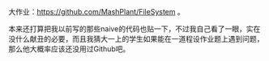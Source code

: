 大作业：https://github.com/MashPlant/FileSystem 。

本来还打算把我以前写的那些naive的代码也贴一下，不过我自己看了一眼，实在没什么献丑的必要，而且我猜大一上的学生如果能在一道程设作业题上遇到问题，那么他大概率应该还没用过Github吧。